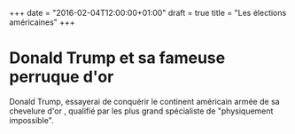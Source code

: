 +++
date = "2016-02-04T12:00:00+01:00"
draft = true
title = "Les élections américaines"
+++


# Donald Trump et sa fameuse perruque d'or
Donald Trump, essayerai de conquérir le continent américain armée de sa chevelure d'or , qualifié par les plus grand spécialiste de "physiquement impossible".
